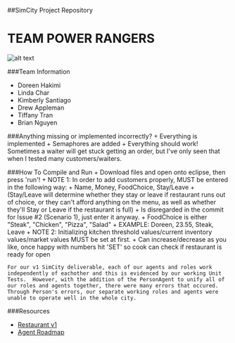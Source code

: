 ##SimCity Project Repository

# TEAM POWER RANGERS
![alt text](http://in10words.files.wordpress.com/2013/08/mmpr_rangers.jpg "Team Power Ranger")


###Team Information
  + Doreen Hakimi
  + Linda Char
  + Kimberly Santiago
  + Drew Appleman
  + Tiffany Tran
  + Brian Nguyen 
  
###Anything missing or implemented incorrectly?
	+ Everything is implemented
	+ Semaphores are added
	+ Everything should work! Sometimes a waiter will get stuck getting an order, but I've only seen that when I tested many customers/waiters.


###How To Compile and Run
	+ Download files and open onto eclipse, then press 'run'!
	+ NOTE 1: In order to add customers properly, MUST be entered in the following way:
	+ 		Name, Money, FoodChoice, Stay/Leave 
	+		(Stay/Leave will determine whether they stay or leave if restaurant runs out of choice, or they can't afford anything on the menu, as well as whether they'll Stay or Leave if the restaurant is full)
	+			Is disregarded in the commit for Issue #2 (Scenario 1), just enter it anyway.
	+		FoodChoice is either "Steak", "Chicken", "Pizza", "Salad"
	+		EXAMPLE: Doreen, 23.55, Steak, Leave
	+ NOTE 2: Initializing kitchen threshold values/current inventory values/market values MUST be set at first.
	+		Can increase/decrease as you like, once happy with numbers hit 'SET' so cook can check if restaurant is ready for open
	

	For our v1 SimCity deliverable, each of our agents and roles work independently of eachother and this is evidenced by our working Unit Tests.  However, with the addition of the PersonAgent to unify all of our roles and agents together, there were many errors that occured.  Through Person's errors, our separate working roles and agents were unable to operate well in the whole city.  

	
###Resources
  + [Restaurant v1](http://www-scf.usc.edu/~csci201/readings/restaurant-v1.html)
  + [Agent Roadmap](http://www-scf.usc.edu/~csci201/readings/agent-roadmap.html)
